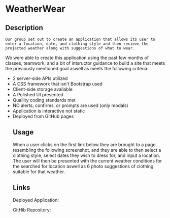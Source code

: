 # WeatherWear


## Description
    Our group set out to create an application that allows its user to enter a location, date, and clothing style and then recieve the projected weather along with suggestions of what to wear.
We were able to create this application using the past few months of classes, teamwork, and a bit of intsructor guidance to build a site that meets the previously mentioned goal aswell as meets the following criteria:
<ul>
<li> 2 server-side APIs utilized
<li> A CSS framework that isn't Bootstrap used
<li> Client-side storage available
<li> A Polished UI presented
<li> Quallity coding standards met
<li> NO alerts, confirms, or prompts are used (only modals)
<li> Application is interactive not static
<li> Deployed from GitHub pages


## Usage
When a user clicks on the first link below they are brought to a page resembling the following screenshot, and they are able to then select a clothing style, select dates they wish to dress for, and input a location.
The user will then be presented with the current weather conditions for the searched for location aswell as 6 photo suggestions of clothing suitable for that weather.


## Links
Deployed Application:

GitHib Repository: 
